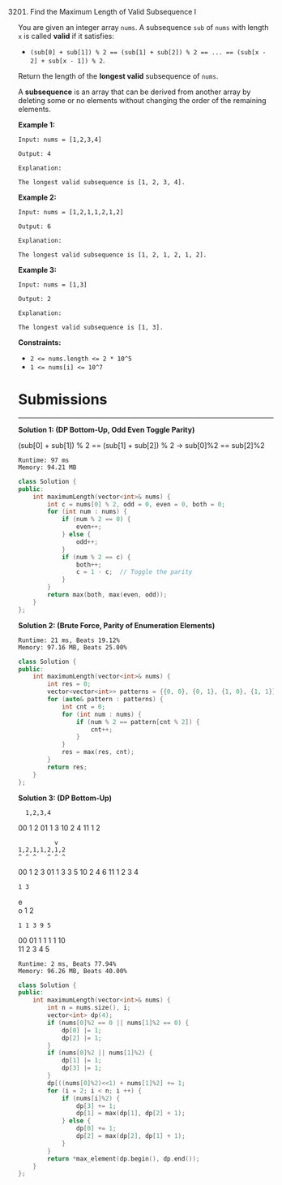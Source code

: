 3201. Find the Maximum Length of Valid Subsequence I

You are given an integer array `nums`. A subsequence `sub` of `nums` with length `x` is called **valid** if it satisfies:

* `(sub[0] + sub[1]) % 2 == (sub[1] + sub[2]) % 2 == ... == (sub[x - 2] + sub[x - 1]) % 2`.

Return the length of the **longest valid** subsequence of `nums`.

A **subsequence** is an array that can be derived from another array by deleting some or no elements without changing the order of the remaining elements.

 

**Example 1:**
```
Input: nums = [1,2,3,4]

Output: 4

Explanation:

The longest valid subsequence is [1, 2, 3, 4].
```

**Example 2:**
```
Input: nums = [1,2,1,1,2,1,2]

Output: 6

Explanation:

The longest valid subsequence is [1, 2, 1, 2, 1, 2].
```

**Example 3:**
```
Input: nums = [1,3]

Output: 2

Explanation:

The longest valid subsequence is [1, 3].
```
 

**Constraints:**

* `2 <= nums.length <= 2 * 10^5`
* `1 <= nums[i] <= 10^7`

# Submissions
---
**Solution 1: (DP Bottom-Up, Odd Even Toggle Parity)**

(sub[0] + sub[1]) % 2 == (sub[1] + sub[2]) % 2
-> sub[0]%2 == sub[2]%2

```
Runtime: 97 ms
Memory: 94.21 MB
```
```c++
class Solution {
public:
    int maximumLength(vector<int>& nums) {
        int c = nums[0] % 2, odd = 0, even = 0, both = 0;
        for (int num : nums) {
            if (num % 2 == 0) {
                even++;
            } else {
                odd++;
            }
            if (num % 2 == c) {
                both++;
                c = 1 - c;  // Toggle the parity
            }
        }
        return max(both, max(even, odd));
    }
};
```

**Solution 2: (Brute Force, Parity of Enumeration Elements)**
```
Runtime: 21 ms, Beats 19.12%
Memory: 97.16 MB, Beats 25.00%
```
```c++
class Solution {
public:
    int maximumLength(vector<int>& nums) {
        int res = 0;
        vector<vector<int>> patterns = {{0, 0}, {0, 1}, {1, 0}, {1, 1}};
        for (auto& pattern : patterns) {
            int cnt = 0;
            for (int num : nums) {
                if (num % 2 == pattern[cnt % 2]) {
                    cnt++;
                }
            }
            res = max(res, cnt);
        }
        return res;
    }
};
```

**Solution 3: (DP Bottom-Up)**

      1,2,3,4
00      1   2
01      1 3
10      2   4
11      1 2

              v 
    1,2,1,1,2,1,2
    ^ ^ ^   ^ ^ ^
00    1     2   3
01    1 3 3   5
10    2     4   6
11    1 2 3   4

    1 3
e     
o   1 2
    
    1 1 3 9 5
00
01    1 1 1 1
10   
11    2 3 4 5

```
Runtime: 2 ms, Beats 77.94%
Memory: 96.26 MB, Beats 40.00%
```
```c++
class Solution {
public:
    int maximumLength(vector<int>& nums) {
        int n = nums.size(), i;
        vector<int> dp(4);
        if (nums[0]%2 == 0 || nums[1]%2 == 0) {
            dp[0] |= 1;
            dp[2] |= 1;
        }
        if (nums[0]%2 || nums[1]%2) {
            dp[1] |= 1;
            dp[3] |= 1;
        }
        dp[((nums[0]%2)<<1) + nums[1]%2] += 1;
        for (i = 2; i < n; i ++) {
            if (nums[i]%2) {
                dp[3] += 1;
                dp[1] = max(dp[1], dp[2] + 1);
            } else {
                dp[0] += 1;
                dp[2] = max(dp[2], dp[1] + 1);
            }
        }
        return *max_element(dp.begin(), dp.end());
    }
};
```
